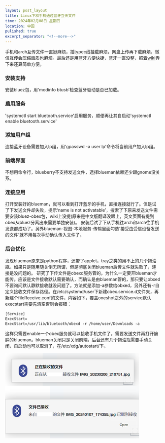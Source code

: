 ```yaml
---
layout: post_layout
title: Linux下和手机通过蓝牙互传文件
time: 2024年02月08日 星期四
location: 中国
pulished: true
excerpt_separator: "<!--more-->"
---
```

手机和arch互传文件一直挺麻烦，插typec线挂载麻烦，网盘上传再下载麻烦，微信互传会压缩画质也麻烦。最后还是用蓝牙方便快捷，蓝牙一直没整，照着[wiki](https://wiki.archlinuxcn.org/wiki/%E8%93%9D%E7%89%99)弄下来还算简单方便。<!--more-->

### **安装支持**  ###
安装bluez包，用'modinfo btusb'检查蓝牙驱动是否已加载。

### **启用服务**  ###
'systemctl start bluetooth.service'启用服务，顺便再让其自启动'systemctl enable bluetooth.service'

### **添加用户组**  ###
连接蓝牙设备需要加入lp组，用'gpasswd -a user lp'命令将当前用户加入lp组。

### **前端界面**  ###
不想用命令行，blueberry不支持发送文件，选择blueman依赖还少跟gnome没关系。

### **连接应用**  ###
打开安装好的blueman，就可以看到打开蓝牙的手机，直接连接就行了。但是试了下发送文件却失败，提示‘name is not activatable’，搜索了下原来发送文件需要安装bluez-obex包，wiki上没提(原来是中文版翻译没跟上，英文页面有提到obex从bluez分离出来需要单独安装)。 安装后试了下从手机往arch和arch往手机发送都成功了。另外blueman-视图-本地服务-传输里面勾选'接受由受信设备发送的文件'就不用每次手动确认传入文件了。

### **后台优化**  ###
发现blueman原来是python程序，还带了applet，tray之类的用不上的几个拖油瓶。如果只是随用随关倒无所谓，但是彻底关闭blueman后传文件就失败了，连接是没问题的。
研究了下传文件是obexd服务管的，为什么一定要开blueman才能传。应该是文件接收默认需要确认，而确认是由blueman管的，那只要让obxed不要询问默认静默接收就没问题了。方法就是添加-a参数给obxed，另外还有-r自定义接收文件保存路径。在/etc/systemd/user下新建obex.service.d文件夹，再新建个fileReceive.conf的文件，内容如下，覆盖oneshot之外的service默认execstart需要先清空否则会报错：

```
[Service]
ExecStart=
ExecStart=/usr/lib/bluetooth/obexd -r /home/user/Downloads -a
```
这样只需要enable一个obex服务就可以接收手机文件了，需要发送文件再打开臃肿的blueman。blueman关闭只是关闭前端，后台还有几个拖油瓶需要手动关闭，自启动也可以取消了，在/etc/xdg/autostart/下。

<img src="/assets/img/bluetooth.png" width="435px" />
